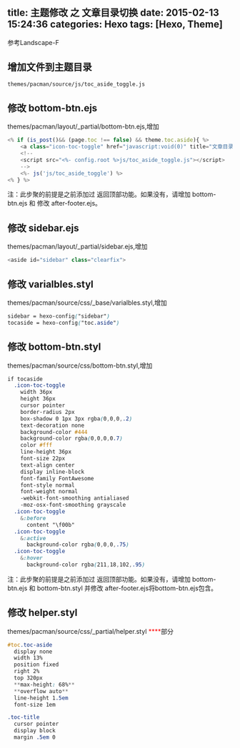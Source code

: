 title: 主题修改 之 文章目录切换
date: 2015-02-13 15:24:36
categories: Hexo
tags: [Hexo, Theme]
---

参考Landscape-F  

## 增加文件到主题目录 

``` bash
themes/pacman/source/js/toc_aside_toggle.js
```

## 修改 bottom-btn.ejs  
themes/pacman/layout/_partial/bottom-btn.ejs,增加


``` js
<% if (is_post()&& (page.toc !== false) && theme.toc.aside){ %>
    <a class="icon-toc-toggle" href="javascript:void(0)" title="文章目录"></a>
	<!--
	<script src="<%- config.root %>js/toc_aside_toggle.js"></script>
	-->
	<%- js('js/toc_aside_toggle') %>
<% } %>
```

注：此步聚的前提是之前添加过 返回顶部功能。如果没有，请增加 bottom-btn.ejs 和 修改 after-footer.ejs。  

## 修改 sidebar.ejs  
themes/pacman/layout/_partial/sidebar.ejs,增加


``` js
<aside id="sidebar" class="clearfix">
```

## 修改 varialbles.styl  
themes/pacman/source/css/_base/varialbles.styl,增加


``` css
sidebar = hexo-config("sidebar")
tocaside = hexo-config("toc.aside")
```

## 修改 bottom-btn.styl  
themes/pacman/source/css/bottom-btn.styl,增加

``` css
if tocaside
  .icon-toc-toggle
    width 36px
    height 36px
    cursor pointer
    border-radius 2px
    box-shadow 0 1px 3px rgba(0,0,0,.2)
    text-decoration none
    background-color #444
    background-color rgba(0,0,0,0.7)
    color #fff
    line-height 36px
    font-size 22px
    text-align center
    display inline-block
    font-family FontAwesome
    font-style normal
    font-weight normal
    -webkit-font-smoothing antialiased
    -moz-osx-font-smoothing grayscale
  .icon-toc-toggle
    &:before
      content "\f00b"
  .icon-toc-toggle
    &:active
      background-color rgba(0,0,0,.75)
  .icon-toc-toggle
    &:hover
      background-color rgba(211,18,102,.95)
```

注：此步聚的前提是之前添加过 返回顶部功能。如果没有，请增加 bottom-btn.ejs 和 bottom-btn.styl 并修改 after-footer.ejs将bottom-btn.ejs包含。

## 修改 helper.styl  
themes/pacman/source/css/_partial/helper.styl <font color=red>****</font>部分



``` css
#toc.toc-aside
  display none
  width 13%
  position fixed
  right 2%
  top 320px
  **max-height: 68%**
  **overflow auto**
  line-height 1.5em
  font-size 1em
```


``` css
.toc-title
  cursor pointer
  display block
  margin .5em 0
```

